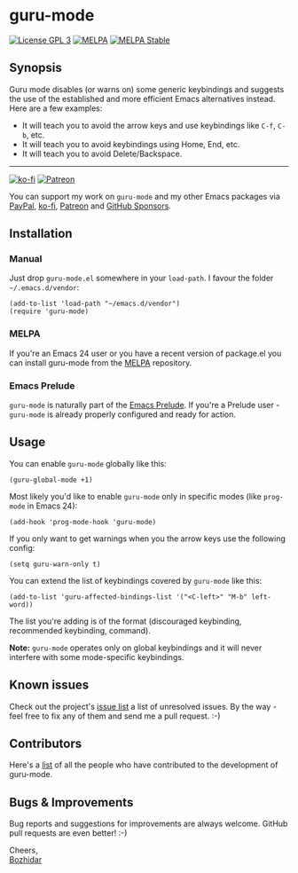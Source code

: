 # guru-mode

[![License GPL 3][badge-license]](http://www.gnu.org/licenses/gpl-3.0.txt)
[![MELPA](http://melpa.org/packages/guru-mode-badge.svg)](http://melpa.org/#/guru-mode)
[![MELPA Stable](http://stable.melpa.org/packages/guru-mode-badge.svg)](http://stable.melpa.org/#/guru-mode)

[badge-license]: https://img.shields.io/badge/license-GPL_3-green.svg

## Synopsis

Guru mode disables (or warns on) some generic keybindings and suggests the use of the
established and more efficient Emacs alternatives instead. Here are a few examples:

* It will teach you to avoid the arrow keys and use keybindings like `C-f`, `C-b`, etc.
* It will teach you to avoid keybindings using Home, End, etc.
* It will teach you to avoid Delete/Backspace.

-------------

[![ko-fi](https://www.ko-fi.com/img/githubbutton_sm.svg)](https://ko-fi.com/bbatsov)
[![Patreon](https://img.shields.io/badge/patreon-donate-orange.svg)](https://www.patreon.com/bbatsov)

You can support my work on `guru-mode` and my other Emacs packages via
 [PayPal](https://www.paypal.me/bbatsov),
 [ko-fi](https://ko-fi.com/bbatsov),
 [Patreon](https://www.patreon.com/bbatsov) and
 [GitHub Sponsors](https://github.com/sponsors/bbatsov).

## Installation

### Manual

Just drop `guru-mode.el` somewhere in your `load-path`. I favour the
folder `~/.emacs.d/vendor`:

```emacs-lisp
(add-to-list 'load-path "~/emacs.d/vendor")
(require 'guru-mode)
```

### MELPA

If you're an Emacs 24 user or you have a recent version of package.el
you can install guru-mode from the [MELPA](https://melpa.org/) repository.

### Emacs Prelude

`guru-mode` is naturally part of the
[Emacs Prelude](https://github.com/bbatsov/prelude). If you're a Prelude
user - `guru-mode` is already properly configured and ready for
action.

## Usage

You can enable `guru-mode` globally like this:

```emacs-lisp
(guru-global-mode +1)
```

Most likely you'd like to enable `guru-mode` only in specific modes
(like `prog-mode` in Emacs 24):

```emacs-lisp
(add-hook 'prog-mode-hook 'guru-mode)
```

If you only want to get warnings when you the arrow keys use the following config:

```emacs-lisp
(setq guru-warn-only t)
```

You can extend the list of keybindings covered by `guru-mode` like this:

``` emacs-lisp
(add-to-list 'guru-affected-bindings-list '("<C-left>" "M-b" left-word))
```

The list you're adding is of the format (discouraged keybinding, recommended keybinding, command).

**Note:** `guru-mode` operates only on global keybindings and it will never interfere with
some mode-specific keybindings.

## Known issues

Check out the project's
[issue list](https://github.com/bbatsov/guru-mode/issues?sort=created&direction=desc&state=open)
a list of unresolved issues. By the way - feel free to fix any of them
and send me a pull request. :-)

## Contributors

Here's a [list](https://github.com/bbatsov/guru-mode/contributors) of
all the people who have contributed to the development of guru-mode.

## Bugs & Improvements

Bug reports and suggestions for improvements are always
welcome. GitHub pull requests are even better! :-)

Cheers,<br/>
[Bozhidar](http://twitter.com/bbatsov)
